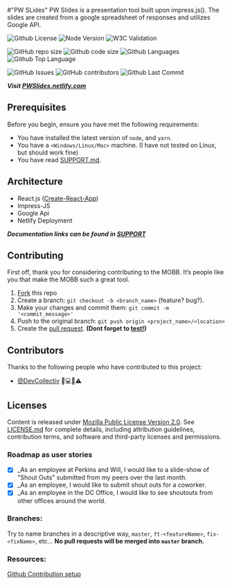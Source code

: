 #"PW SLides" 
PW Slides is a presentation tool built upon impress.js(). The slides are created from a google spreadsheet of responses and utilizes Google API. 

<!--- These are examples. See https://shields.io for others or to customize this set of shields. You might want to include dependencies, project status and license info here --->
![Github License](https://img.shields.io/github/license/tdotholla/PWSlides)
![Node Version](https://img.shields.io/node/v/canary)
![W3C Validation](https://img.shields.io/w3c-validation/default?targetUrl=https%3A%2F%2Fpwslides.netlify.com)

![GitHub repo size](https://img.shields.io/github/repo-size/tdotholla/PWSlides)
![Github code size](https://img.shields.io/github/languages/code-size/tdotholla/PWSlides)
![Github Languages](https://img.shields.io/github/languages/count/tdotholla/PWSlides)
![Github Top Language](https://img.shields.io/github/languages/top/tdotholla/PWSlides)

![GitHub Issues](https://img.shields.io/github/issues-raw/tdotholla/PWSlides)
![GitHub contributors](https://img.shields.io/github/contributors/tdotholla/PWSlides)
![Github Last Commit](https://img.shields.io/github/last-commit/tdotholla/PWSlides)
<!--

![Github Commit Activity](https://img.shields.io/github/commit-activity/m/tdotholla/PWSlides)
![GitHub stars](https://img.shields.io/github/stars/tdotholla/PWSlides?style=social)
![GitHub forks](https://img.shields.io/github/forks/tdotholla/PWSlides?style=social)
![Github Manifest Version](https://img.shields.io/github/manifest-json/v/tdotholla/PWSlides)

-->

**_Visit [PWSlides.netlify.com](https://PWSlides.netlify.com)_**

## Prerequisites

Before you begin, ensure you have met the following requirements:
* You have installed the latest version of `node`, and `yarn`.
* You have a `<Windows/Linux/Mac>` machine. (I have not tested on Linux, but should work fine)
* You have read [SUPPORT.md](SUPPORT.md).


## Architecture

- React.js ([Create-React-App](https://github.com/facebook/create-react-app))
- Impress-JS
- Google Api
- Netlify Deployment

**_Documentation links can be found in [SUPPORT](SUPPORT.md)_**

## Contributing

First off, thank you for considering contributing to the MOBB. It’s people like you that make the MOBB such a great tool.

1. [Fork](https://github.com/tdotholla/MOBB.git) this repo
2. Create a branch: `git checkout -b <branch_name>` (feature? bug?).
3. Make your changes and commit them: `git commit -m '<commit_message>'`
4. Push to the original branch: `git push origin <project_name>/<location>`
5. Create the [pull request](). **(Dont forget to [test!]())**

## Contributors

Thanks to the following people who have contributed to this project:

* [@DevCollectiv](https://github.com/DevCollectiv) 📖💻🤔⚠️

## Licenses

Content is released under [Mozilla Public License Version 2.0](). See [LICENSE.md](LICENSE.MD) for complete details, including attribution guidelines, contribution terms, and software and third-party licenses and permissions.

### Roadmap as user stories

- [x] _As an employee at Perkins and Will, I would like to a slide-show of "Shout Outs" submitted from my peers over the last month.
- [x] _As an employee, I would like to submit shout outs for a coworker. 
- [x] _As an employee in the DC Office, I would like to see shoutouts from other offices around the world.

### Branches:

Try to name branches in a descriptive way, `master`, `ft-<featureName>`, `fix-<fixName>`, etc...
**No pull requests will be merged into `master` branch.**

### Resources:

[Github Contribution setup](https://help.github.com/en/github/building-a-strong-community/setting-up-your-project-for-healthy-contributions)

